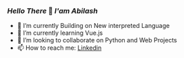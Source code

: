  ### _Hello There_ 👋   _I'am Abilash_
- 🔭 I’m currently Building on New interpreted Language
- 🌱 I’m currently learning Vue.js
- 👯 I’m looking to collaborate on Python and Web Projects
- 📫 How to reach me: <a href="https://www.linkedin.com/in/abilash-suresh/">Linkedin</a>

<!--
**ATOMMAX2001/ATOMMAX2001** is a ✨ _special_ ✨ repository because its `README.md` (this file) appears on your GitHub profile.

Here are some ideas to get you started:

- 🔭 I’m currently working on ...
- 🌱 I’m currently learning ...
- 👯 I’m looking to collaborate on ...
- 🤔 I’m looking for help with ...
- 💬 Ask me about ...
- 📫 How to reach me: ...
- 😄 Pronouns: ...
- ⚡ Fun fact: ...
-->
